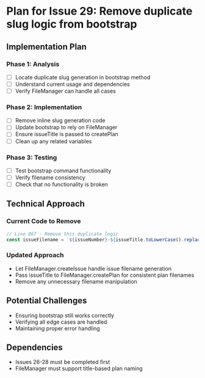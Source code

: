 # Plan for Issue 29: Remove duplicate slug logic from bootstrap

## Implementation Plan

### Phase 1: Analysis
- [ ] Locate duplicate slug generation in bootstrap method
- [ ] Understand current usage and dependencies
- [ ] Verify FileManager can handle all cases

### Phase 2: Implementation
- [ ] Remove inline slug generation code
- [ ] Update bootstrap to rely on FileManager
- [ ] Ensure issueTitle is passed to createPlan
- [ ] Clean up any related variables

### Phase 3: Testing
- [ ] Test bootstrap command functionality
- [ ] Verify filename consistency
- [ ] Check that no functionality is broken

## Technical Approach

### Current Code to Remove
```typescript
// Line 867 - Remove this duplicate logic
const issueFilename = `${issueNumber}-${issueTitle.toLowerCase().replace(/\s+/g, '-')...}.md`;
```

### Updated Approach
- Let FileManager.createIssue handle issue filename generation
- Pass issueTitle to FileManager.createPlan for consistent plan filenames
- Remove any unnecessary filename manipulation

## Potential Challenges
- Ensuring bootstrap still works correctly
- Verifying all edge cases are handled
- Maintaining proper error handling

## Dependencies
- Issues 26-28 must be completed first
- FileManager must support title-based plan naming